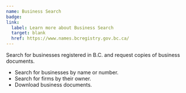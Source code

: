 ```yaml
---
name: Business Search
badge:
link: 
  label: Learn more about Business Search
  target: blank
  href: https://www.names.bcregistry.gov.bc.ca/
---
```


Search for businesses registered in B.C. and request copies of business documents.

- Search for businesses by name or number.
- Search for firms by their owner.
- Download business documents.